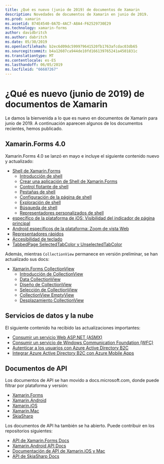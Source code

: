```yaml
---
title: ¿Qué es nuevo (junio de 2019) de documentos de Xamarin
description: Novedades de documentos de Xamarin en junio de 2019.
ms.prod: xamarin
ms.assetid: 874E4540-0A7D-4AC7-A8A4-F62529730E29
ms.technology: xamarin-forms
author: davidbritch
ms.author: dabritch
ms.date: 05/30/2019
ms.openlocfilehash: b2ec6d09dc599979641520fb1763afcdac03db65
ms.sourcegitcommit: b4a12607ca944de10fd166139765241a4501831c
ms.translationtype: MT
ms.contentlocale: es-ES
ms.lasthandoff: 06/05/2019
ms.locfileid: "66687267"
---
```

# <a name="xamarin-docs-whats-new-june-2019"></a>¿Qué es nuevo (junio de 2019) de documentos de Xamarin

Le damos la bienvenida a lo que es nuevo en documentos de Xamarin para junio de 2019. A continuación aparecen algunos de los documentos recientes, hemos publicado.

## <a name="xamarinforms-40"></a>Xamarin.Forms 4.0

Xamarin.Forms 4.0 se lanzó en mayo e incluye el siguiente contenido nuevo y actualizado:

- [Shell de Xamarin.Forms](~/xamarin-forms/app-fundamentals/shell/index.md)
  - [Introducción de shell](~/xamarin-forms/app-fundamentals/shell/introduction.md)
  - [Crear una aplicación de Shell de Xamarin.Forms](~/xamarin-forms/app-fundamentals/shell/create.md)
  - [Control flotante de shell](~/xamarin-forms/app-fundamentals/shell/flyout.md)
  - [Pestañas de shell](~/xamarin-forms/app-fundamentals/shell/tabs.md)
  - [Configuración de la página de shell](~/xamarin-forms/app-fundamentals/shell/configuration.md)
  - [Exploración de shell](~/xamarin-forms/app-fundamentals/shell/navigation.md)
  - [Búsqueda de shell](~/xamarin-forms/app-fundamentals/shell/search.md)
  - [Representadores personalizados de shell](~/xamarin-forms/app-fundamentals/shell/customrenderers.md)
- [específico de la plataforma de iOS: Visibilidad del indicador de página principal](~/xamarin-forms/platform/ios/page-home-indicator.md)
- [Android específicos de la plataforma: Zoom de vista Web](~/xamarin-forms/platform/android/webview-zoom-controls.md)
- [Representadores rápidos](~/xamarin-forms/internals/fast-renderers.md)
- [Accesibilidad de teclado](~/xamarin-forms/app-fundamentals/accessibility/keyboard.md)
- [TabbedPage SelectedTabColor y UnselectedTabColor](~/xamarin-forms/app-fundamentals/navigation/tabbed-page.md)

Además, mientras `CollectionView` permanece en versión preliminar, se han actualizado sus docs:

- [Xamarin.Forms CollectionView](~/xamarin-forms/user-interface/collectionview/index.md)
  - [Introducción de CollectionView](~/xamarin-forms/user-interface/collectionview/introduction.md)
  - [Data CollectionView](~/xamarin-forms/user-interface/collectionview/populate-data.md)
  - [Diseño de CollectionView](~/xamarin-forms/user-interface/collectionview/layout.md)
  - [Selección de CollectionView](~/xamarin-forms/user-interface/collectionview/selection.md)
  - [CollectionView EmptyView](~/xamarin-forms/user-interface/collectionview/emptyview.md)
  - [Desplazamiento CollectionView](~/xamarin-forms/user-interface/collectionview/scrolling.md)

## <a name="data--cloud-services"></a>Servicios de datos y la nube

El siguiente contenido ha recibido las actualizaciones importantes:

- [Consumir un servicio Web ASP.NET (ASMX)](~/xamarin-forms/data-cloud/consuming/asmx.md)
- [Consumir un servicio de Windows Communication Foundation (WFC)](~/xamarin-forms/data-cloud/consuming/wcf.md)
- [Autenticar a los usuarios con Azure Active Directory B2C](~/xamarin-forms/data-cloud/authentication/azure-ad-b2c.md)
- [Integrar Azure Active Directory B2C con Azure Mobile Apps](~/xamarin-forms/data-cloud/authentication/azure-ad-b2c-mobile-app.md)

## <a name="api-docs"></a>Documentos de API

Los documentos de API se han movido a docs.microsoft.com, donde puede filtrar por plataforma y versión:

- [Xamarin.Forms](xref:Xamarin.Forms)
- [Xamarin.Android](/dotnet/api/?view=xamarinandroid-7.1)
- [Xamarin.iOS](/dotnet/api/?view=xamarin-ios-sdk-12)
- [Xamarin.Mac](/dotnet/api/?view=xamarinmac-3.0)
- [SkiaSharp](xref:SkiaSharp)

Los documentos de API ha también se ha abierto. Puede contribuir en los repositorios siguientes:

- [API de Xamarin.Forms Docs](https://github.com/xamarin/Xamarin.Forms-api-docs)
- [Xamarin.Android API Docs](https://github.com/xamarin/android-api-docs)
- [Documentación de API de Xamarin.iOS y Mac](https://github.com/xamarin/apple-api-docs)
- [API de SkiaSharp Docs](https://github.com/mono/skiasharp-api-docs)
